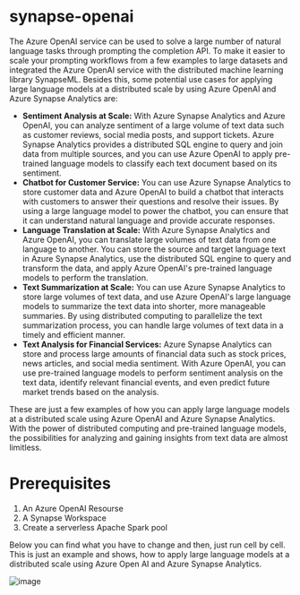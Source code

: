 # synapse-openai

The Azure OpenAI service can be used to solve a large number of natural language tasks through prompting the completion API. To make it easier to scale your prompting workflows from a few examples to large datasets and integrated the Azure OpenAI service with the distributed machine learning library SynapseML. 
Besides this, some potential use cases for applying large language models at a distributed scale by using Azure OpenAI and Azure Synapse Analytics are:

- **Sentiment Analysis at Scale:** With Azure Synapse Analytics and Azure OpenAI, you can analyze sentiment of a large volume of text data such as customer reviews, social media posts, and support tickets. Azure Synapse Analytics provides a distributed SQL engine to query and join data from multiple sources, and you can use Azure OpenAI to apply pre-trained language models to classify each text document based on its sentiment.
- **Chatbot for Customer Service:** You can use Azure Synapse Analytics to store customer data and Azure OpenAI to build a chatbot that interacts with customers to answer their questions and resolve their issues. By using a large language model to power the chatbot, you can ensure that it can understand natural language and provide accurate responses.
- **Language Translation at Scale:** With Azure Synapse Analytics and Azure OpenAI, you can translate large volumes of text data from one language to another. You can store the source and target language text in Azure Synapse Analytics, use the distributed SQL engine to query and transform the data, and apply Azure OpenAI's pre-trained language models to perform the translation.
- **Text Summarization at Scale:** You can use Azure Synapse Analytics to store large volumes of text data, and use Azure OpenAI's large language models to summarize the text data into shorter, more manageable summaries. By using distributed computing to parallelize the text summarization process, you can handle large volumes of text data in a timely and efficient manner.
- **Text Analysis for Financial Services:** Azure Synapse Analytics can store and process large amounts of financial data such as stock prices, news articles, and social media sentiment. With Azure OpenAI, you can use pre-trained language models to perform sentiment analysis on the text data, identify relevant financial events, and even predict future market trends based on the analysis.

These are just a few examples of how you can apply large language models at a distributed scale using Azure OpenAI and Azure Synapse Analytics. With the power of distributed computing and pre-trained language models, the possibilities for analyzing and gaining insights from text data are almost limitless.

# Prerequisites
1. An Azure OpenAI Resourse
2. A Synapse Workspace
3. Create a serverless Apache Spark pool

Below you can find what you have to change and then, just run cell by cell. This is just an example and shows, how to apply large language models at a distributed scale using Azure Open AI and Azure Synapse Analytics.

![image](https://user-images.githubusercontent.com/38947100/229354533-4eb48dae-e6d3-41b6-bcb1-9103a8c2841c.png)
